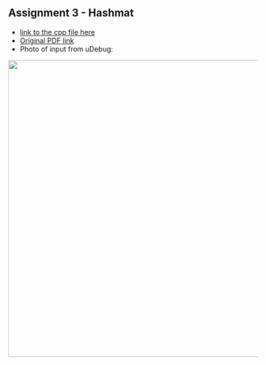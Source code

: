 ## Assignment 3 - Hashmat

- [link to the cpp file here](./Assignment3.cpp)
- [Original PDF link](10055.pdf)
- Photo of input from uDebug:

<img src="https://github.com/user-attachments/assets/7b68e099-83e2-4cfa-b220-b0792f5d142b" width="600">

